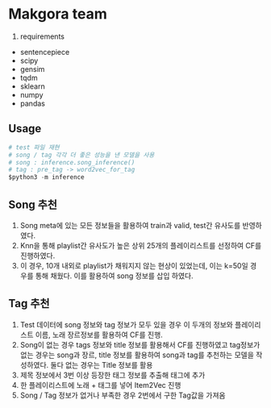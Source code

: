 # Makgora team 

1. requirements

* sentencepiece
* scipy
* gensim
* tqdm
* sklearn
* numpy
* pandas

## Usage

```python
# test 파일 재현
# song / tag 각각 더 좋은 성능을 낸 모델을 사용
# song : inference.song_inference()
# tag : pre_tag -> word2vec_for_tag
$python3 -m inference
```

## Song 추천

1. Song meta에 있는 모든 정보들을 활용하여 train과 valid, test간 유사도를 반영하였다. 
2. Knn을 통해 playlist간 유사도가 높은 상위 25개의 플레이리스트를 선정하여 CF를 진행하였다. 
3. 이 경우, 10개 내외로 playlist가 채워지지 않는 현상이 있었는데, 이는 k=50일 경우를 통해 채웠다. 이를 활용하여 song 정보를 삽입 하였다.

## Tag 추천

1. Test 데이터에 song 정보와 tag 정보가 모두 있을 경우 이 두개의 정보와 플레이리스트 이름, 노래 장르정보를 활용하여 CF를 진행. 
2. Song이 없는 경우 tags 정보와 title 정보를 활용해서 CF를 진행하였고 tag정보가 없는 경우는 song과 장르, title 정보를 활용하여 song과 tag를 추천하는 모델을 작성하였다. 둘다 없는 경우는 Title 정보를 활용
3. 제목 정보에서 3번 이상 등장한 태그 정보를 추출해 태그에 추가
4. 한 플레이리스트에 노래 + 태그를 넣어 Item2Vec 진행
5. Song / Tag 정보가 없거나 부족한 경우 2번에서 구한 Tag값을 가져옴
